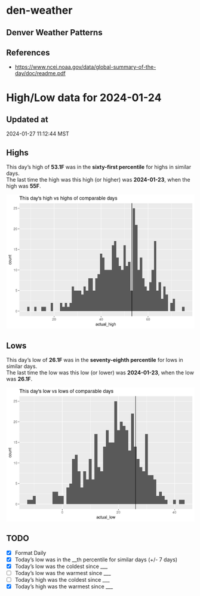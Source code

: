 

# den-weather

## Denver Weather Patterns

## References

- <https://www.ncei.noaa.gov/data/global-summary-of-the-day/doc/readme.pdf>

# High/Low data for 2024-01-24

## Updated at

2024-01-27 11:12:44 MST

## Highs

This day’s high of **53.1F** was in the **sixty-first percentile** for
highs in similar days.  
The last time the high was this high (or higher) was **2024-01-23**,
when the high was **55F**.

![](readme_files/figure-commonmark/unnamed-chunk-4-1.png)

## Lows

This day’s low of **26.1F** was in the **seventy-eighth percentile** for
lows in similar days.  
The last time the low was this low (or lower) was **2024-01-23**, when
the low was **26.1F**.

![](readme_files/figure-commonmark/unnamed-chunk-6-1.png)

## TODO

- [x] Format Daily
- [x] Today’s low was in the \_\_th percentile for similar days (+/- 7
  days)
- [x] Today’s low was the coldest since \_\_\_
- [ ] Today’s low was the warmest since \_\_\_
- [ ] Today’s high was the coldest since \_\_\_
- [x] Today’s high was the warmest since \_\_\_
